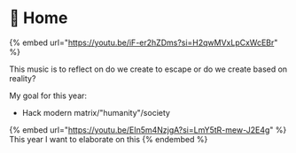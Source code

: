 # 🧿 Home

{% embed url="https://youtu.be/iF-er2hZDms?si=H2qwMVxLpCxWcEBr" %}

This music is to reflect on do we create to escape or do we create based on reality?

My goal for this year:

* Hack modern matrix/"humanity"/society

{% embed url="https://youtu.be/EIn5m4NzjgA?si=LmY5tR-mew-J2E4g" %}
This year I want to elaborate on this
{% endembed %}
